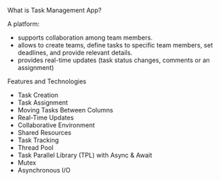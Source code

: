 What is Task Management App?

A platform:

- supports collaboration among team members.
- allows to create teams, define tasks to specific team members, set deadlines, and provide relevant details.
- provides real-time updates (task status changes, comments or an assignment)

Features and Technologies 

- Task Creation
- Task Assignment
- Moving Tasks Between Columns
- Real-Time Updates
- Collaborative Environment
- Shared Resources
- Task Tracking
- Thread Pool
- Task Parallel Library (TPL) with Async & Await
- Mutex
- Asynchronous I/O


